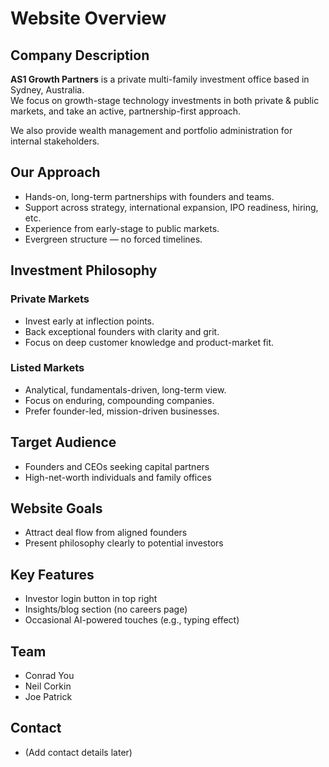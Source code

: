 # Website Overview

## Company Description
**AS1 Growth Partners** is a private multi-family investment office based in Sydney, Australia.  
We focus on growth-stage technology investments in both private & public markets, and take an active, partnership-first approach.

We also provide wealth management and portfolio administration for internal stakeholders.

## Our Approach
- Hands-on, long-term partnerships with founders and teams.
- Support across strategy, international expansion, IPO readiness, hiring, etc.
- Experience from early-stage to public markets.
- Evergreen structure — no forced timelines.

## Investment Philosophy

### Private Markets
- Invest early at inflection points.
- Back exceptional founders with clarity and grit.
- Focus on deep customer knowledge and product-market fit.

### Listed Markets
- Analytical, fundamentals-driven, long-term view.
- Focus on enduring, compounding companies.
- Prefer founder-led, mission-driven businesses.

## Target Audience
- Founders and CEOs seeking capital partners
- High-net-worth individuals and family offices

## Website Goals
- Attract deal flow from aligned founders
- Present philosophy clearly to potential investors

## Key Features
- Investor login button in top right
- Insights/blog section (no careers page)
- Occasional AI-powered touches (e.g., typing effect)

## Team
- Conrad You
- Neil Corkin
- Joe Patrick

## Contact
- (Add contact details later)
